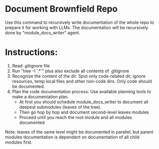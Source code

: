 # Document Brownfield Repo

Use this command to recursively write documentation of the whole repo to prepare it for working with LLMs. The documentation will be recursively done by "module_docs_writer" agent.

# Instructions:
1. Read .gitignore file
2. Run "tree -I '.*'" plus also exclude all contents of .gitignore
3. Recognize the content of the dir. Spot only code-related dir, ignore resources, temp local files and other non-code dirs. Only code should be documented.
4. Plan the code documentation process: Use available planning tools to make a documentation plan.
    - At first you should schedule module_docs_writer to document all deepest submodules (leaves of the tree).
    - Then go hop by hop and document second-level leaves modules
    - Proceed until you reach the root module and all modules documented


Note: leaves of the same level might be documented in parallel, but parent modules documentation is dependent on documentation of all child modules first.
